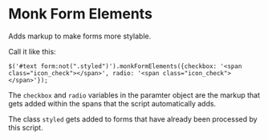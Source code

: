 # Monk Form Elements

Adds markup to make forms more stylable.

Call it like this:

    $('#text form:not(".styled")').monkFormElements({checkbox: '<span class="icon_check"></span>', radio: '<span class="icon_check"></span>'});


The `checkbox` and `radio` variables in the paramter object are the markup that gets added within the spans that the script automatically adds.

The class `styled` gets added to forms that have already been processed by this script.